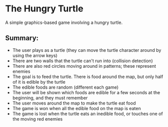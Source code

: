 # The Hungry Turtle

A simple graphics-based game involving a hungry turtle.

## Summary:
* The user plays as a turtle (they can move the turtle character around by using the arrow keys)
* There are two walls that the turtle can't run into (collision detection)
* There are also red circles moving around in patterns; these represent enemies
* The goal is to feed the turtle. There is food around the map, but only half of it is edible by the turtle
* The edible foods are random (different each game)
* The user will be shown which foods are edible for a few seconds at the beginning, and they must remember
* The user moves around the map to make the turtle eat food
* The game is won when all the edible food on the map is eaten
* The game is lost when the turtle eats an inedible food, or touches one of the moving red enemies
